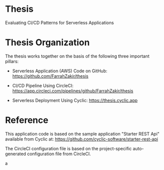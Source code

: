 # Thesis
Evaluating CI/CD Patterns for Serverless Applications

# Thesis Organization
The thesis works together on the basis of the following three important pillars:

- Serverless Application (AWS) Code on GitHub:
https://github.com/FarrahZakir/thesis

- CI/CD Pipeline Using CircleCI:
https://app.circleci.com/pipelines/github/FarrahZakir/thesis

- Serverless Deployment Using Cyclic:
https://thesis.cyclic.app

# Reference
This application code is based on the sample application "Starter REST Api" available from Cyclic at: https://github.com/cyclic-software/starter-rest-api  

The CircleCI configuration file is based on the project-specific auto-generated configuration file from CircleCI.  

a